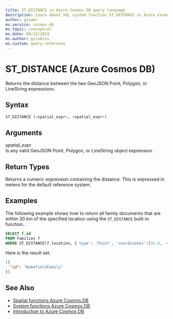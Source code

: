 ```yaml
---
title: ST_DISTANCE in Azure Cosmos DB query language
description: Learn about SQL system function ST_DISTANCE in Azure Cosmos DB.
author: ginamr
ms.service: cosmos-db
ms.topic: conceptual
ms.date: 09/13/2019
ms.author: girobins
ms.custom: query-reference
---
```

# ST_DISTANCE (Azure Cosmos DB)
 Returns the distance between the two GeoJSON Point, Polygon, or LineString expressions.  
  
## Syntax
  
```sql
ST_DISTANCE (<spatial_expr>, <spatial_expr>)  
```  
  
## Arguments
  
*spatial_expr*  
   Is any valid GeoJSON Point, Polygon, or LineString object expression.  
  
## Return Types
  
  Returns a numeric expression containing the distance. This is expressed in meters for the default reference system.  
  
## Examples
  
  The following example shows how to return all family documents that are within 30 km of the specified location using the `ST_DISTANCE` built-in function. .  
  
```sql
SELECT f.id   
FROM Families f   
WHERE ST_DISTANCE(f.location, {'type': 'Point', 'coordinates':[31.9, -4.8]}) < 30000  
```  
  
 Here is the result set.  
  
```json
[{  
  "id": "WakefieldFamily"  
}]  
```  

## See Also

- [Spatial functions Azure Cosmos DB](sql-query-spatial-functions.md)
- [System functions Azure Cosmos DB](sql-query-system-functions.md)
- [Introduction to Azure Cosmos DB](introduction.md)
